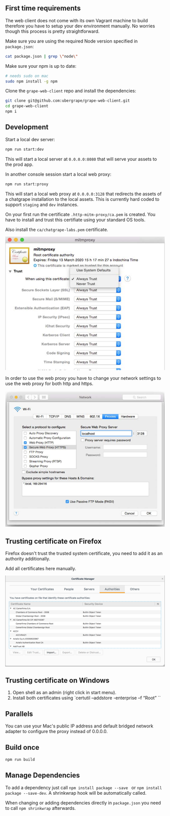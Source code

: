 ## First time requirements

The web client does not come with its own Vagrant machine to build therefore you have to setup your dev environment manually.
No worries though this process is pretty straightforward.

Make sure you are using the required Node version specified in `package.json`:

```bash
cat package.json | grep \"node\"
```

Make sure your npm is up to date:

```bash
# needs sudo on mac
sudo npm install -g npm
```

Clone the `grape-web-client` repo and install the dependencies:

```bash
git clone git@github.com:ubergrape/grape-web-client.git
cd grape-web-client
npm i
```

## Development

Start a local dev server:

```bash
npm run start:dev
```

This will start a local server at `0.0.0.0:8080` that will serve your assets to the prod app.

In another console session start a local web proxy:

```bash
npm run start:proxy
```

This will start a local web proxy at `0.0.0.0:3128` that redirects the assets of a chatgrape installation to the
local assets. This is currently hard coded to support `staging` and `dev` instances.

On your first run the certificate `.http-mitm-proxy/ca.pem` is created. You have to
install and trust this certifiate using your standard OS tools.

Also install the `ca/chatgrape-labs.pem` certificate.

![A dialog showing current trust settings](./ca-trust.jpg)

In order to use the web proxy you have to change your network settings to use
the web proxy for both http and https.

![A configuration dialog for proxy settings](./proxy-mac.jpg)

## Trusting certificate on Firefox

Firefox doesn't trust the trusted system certificate, you need to add it as an authority additionally.

Add all certificates here manually.

![Firefox authorities dialog](./authorities.png)

## Trusting certificate on Windows

1. Open shell as an admin (right click in start menu).
1. Install both certificates using `certutil –addstore -enterprise –f “Root” <pathtocertificatefile>``

## Parallels

You can use your Mac's public IP address and default bridged network adapter to configure the proxy instead of 0.0.0.0.

## Build once

```bash
npm run build
```

## Manage Dependencies

To add a dependency just call `npm install package --save ` or `npm install package --save-dev`.
A shrinkwrap hook will be automatically called.

When changing or adding dependencies directly in `package.json` you need to call `npm shrinkwrap` afterwards.
